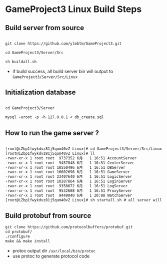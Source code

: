 # GameProject3 Linux Build Steps

## Build server from source

```txt

git clone https://github.com/ylmbtm/GameProject3.git

cd GameProject3/Server/Src

sh buildall.sh

```

* if build success, all build server bin will output to `GameProject3/Server/Src/Linux`

## Initialization database

```txt

cd GameProject3/Server

mysql -uroot -p -h 127.0.0.1 < db_create.sql

```



## How to run the game server ?

```txt

[root@iZbp1fwykdvz81j5qum40vZ Linux]# cd GameProject3/Server/Src/Linux
[root@iZbp1fwykdvz81j5qum40vZ Linux]# ll
-rwxr-xr-x 1 root root  9737352 6月   1 16:51 AccountServer
-rwxr-xr-x 1 root root  9457848 6月   1 16:51 CenterServer
-rwxr-xr-x 1 root root 10550496 6月   1 16:51 DBServer
-rwxr-xr-x 1 root root 16602696 6月   1 16:51 GameServer
-rwxr-xr-x 1 root root 23407640 6月   1 16:51 LogicServer
-rwxr-xr-x 1 root root 10287864 6月   1 16:51 LoginServer
-rwxr-xr-x 1 root root  9358672 6月   1 16:51 LogServer
-rwxr-xr-x 1 root root  9532608 6月   1 16:51 ProxyServer
-rwxr-xr-x 1 root root  9449040 6月   1 20:08 WatchServer
[root@iZbp1fwykdvz81j5qum40vZ Linux]# sh startall.sh # all server will be start as backend job

``` 


## Build protobuf from source

```txt
git clone https://github.com/protocolbuffers/protobuf.git
cd protobuf/
./configure
make && make install
```
* protoc output dir `/usr/local/bin/protoc`
* use protoc to generate protocol code 






